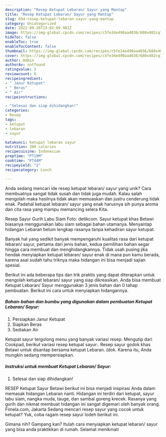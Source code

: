 ```yaml
---
description: "Resep Ketupat Lebaran/ Sayur yang Mantap"
title: "Resep Ketupat Lebaran/ Sayur yang Mantap"
slug: 694-resep-ketupat-lebaran-sayur-yang-mantap
category: Uncategorized
date: 2022-09-26T23:02:09.981Z
image: https://img-global.cpcdn.com/recipes/c5fe34e490aa4036/680x482cq70/ketupat-lebaran-sayur-foto-resep-utama.jpg
hideToc: false
enableToc: true
enableTocContent: false
thumbnail: https://img-global.cpcdn.com/recipes/c5fe34e490aa4036/680x482cq70/ketupat-lebaran-sayur-foto-resep-utama.jpg
cover: https://img-global.cpcdn.com/recipes/c5fe34e490aa4036/680x482cq70/ketupat-lebaran-sayur-foto-resep-utama.jpg
author: Admin
authorAv: notfound
ratingvalue: 3
reviewcount: 8
recipeingredient:
- " Janur Ketupat"
- " Beras"
- " Air"
recipeinstructions:

- "Selesai dan siap dihidangkan!"
categories:
- Resep
tags:
- ketupat
- lebaran
- sayur

katakunci: ketupat lebaran sayur 
nutrition: 300 calories
recipecuisine: Indonesian
preptime: "PT19M"
cooktime: "PT44M"
recipeyield: "2"
recipecategory: Lunch

---
```





Anda sedang mencari ide resep ketupat lebaran/ sayur yang unik? Cara membuatnya sangat tidak susah dan tidak juga mudah. Kalau salah mengolah maka hasilnya tidak akan memuaskan dan justru cenderung tidak enak. Padahal ketupat lebaran/ sayur yang enak harusnya sih punya aroma dan cita rasa yang mampu memancing selera Kita.





Resep Sayur Gurih Labu Siam Foto: detikcom. Sayur ketupat khas Betawi biasanya menggunakan labu siam sebagai bahan utamanya. Menyantap hidangan Lebaran belum lengkap rasanya tanpa kehadiran sayur ketupat.

Banyak hal yang sedikit banyak mempengaruhi kualitas rasa dari ketupat lebaran/ sayur, pertama dari jenis bahan, kedua pemilihan bahan segar hingga cara membuat dan menghidangkannya. Tidak usah pusing jika hendak menyiapkan ketupat lebaran/ sayur enak di mana pun kamu berada, karena asal sudah tahu triknya maka hidangan ini bisa menjadi sajian spesial.






Berikut ini ada beberapa tips dan trik praktis yang dapat diterapkan untuk mengolah ketupat lebaran/ sayur yang siap dikreasikan. Anda bisa membuat Ketupat Lebaran/ Sayur menggunakan 3 jenis bahan dan 0 tahap pembuatan. Berikut ini cara untuk menyiapkan hidangannya.

<!--inarticleads1-->

##### Bahan-bahan dan bumbu yang digunakan dalam pembuatan Ketupat Lebaran/ Sayur:

1. Persiapkan  Janur Ketupat
1. Siapkan  Beras
1. Sediakan  Air


Ketupat sayur tergolong menu yang banyak variasi resep. Mengutip dari Cookpad, berikut variasi resep ketupat sayur:. Resep sayur godok khas Betawi untuk disantap bersama ketupat Lebaran. (dok. Karena itu, Anda mungkin sedang mempersiapkan. 

<!--inarticleads2-->

##### Instruksi untuk membuat Ketupat Lebaran/ Sayur:


1. Selesai dan siap dihidangkan!

RESEP Ketupat Sayur Betawi berikut ini bisa menjadi inspirasi Anda dalam memasak hidangan Lebaran nanti. Hidangan ini terdiri dari ketupat, sayur labu siam, nangka muda, tauge, dan sambal goreng krecek. Rasanya yang gurih dan nikmat membuat hidangan ini sangat digemari oleh banyak orang. Fimela.com, Jakarta Sedang mencari resep sayur yang cocok untuk ketupat? Yuk, coba ragam resep sayur lodeh berikut ini. 

Gimana nih? Gampang kan? Itulah cara menyiapkan ketupat lebaran/ sayur yang bisa anda praktikkan di rumah. Selamat menikmati
